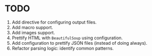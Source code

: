# TODO

1. Add directive for configuring output files.
1. Add macro support.
1. Add images support.
1. Prettify HTML with `BeautifulSoup` using configuration.
1. Add configuration to prettify JSON files (instead of doing always).
1. Refactor parsing logic: identify common patterns.
